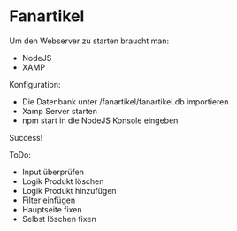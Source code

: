# Fanartikel
Um den Webserver zu starten braucht man:

- NodeJS
- XAMP

Konfiguration:

- Die Datenbank unter /fanartikel/fanartikel.db importieren
- Xamp Server starten 
- npm start in die NodeJS Konsole eingeben

Success!

ToDo:
- Input überprüfen
- Logik Produkt löschen
- Logik Produkt hinzufügen
- Filter einfügen
- Hauptseite fixen
- Selbst löschen fixen